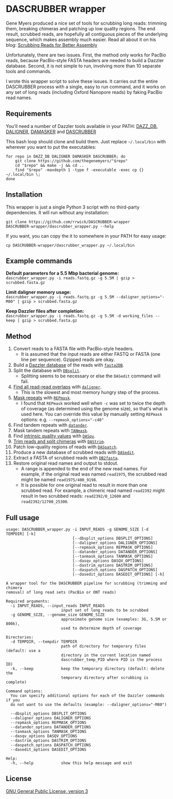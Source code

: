 # DASCRUBBER wrapper

Gene Myers produced a nice set of tools for scrubbing long reads: trimming them, breaking chimeras and patching up low quality regions. The end result, scrubbed reads, are hopefully all contiguous pieces of the underlying sequence, which makes assembly much easier. Read all about it on his blog: [Scrubbing Reads for Better Assembly](https://dazzlerblog.wordpress.com/2017/04/22/1344/)

Unfortunately, there are two issues. First, the method only works for PacBio reads, because PacBio-style FASTA headers are needed to build a Dazzler database. Second, it is not simple to run, involving more than 10 separate tools and commands.

I wrote this wrapper script to solve these issues. It carries out the entire DASCRUBBER process with a single, easy to run command, and it works on any set of long reads (including Oxford Nanopore reads) by faking PacBio read names.



## Requirements

You'll need a number of Dazzler tools available in your PATH: [DAZZ_DB](https://github.com/thegenemyers/DAZZ_DB), [DALIGNER](https://github.com/thegenemyers/DALIGNER), [DAMASKER](https://github.com/thegenemyers/DAMASKER) and [DASCRUBBER](https://github.com/thegenemyers/DASCRUBBER)

This bash loop should clone and build them. Just replace `~/.local/bin` with wherever you want to put the executables:

```
for repo in DAZZ_DB DALIGNER DAMASKER DASCRUBBER; do
    git clone https://github.com/thegenemyers/"$repo"
    cd "$repo" && make -j && cd ..
    find "$repo" -maxdepth 1 -type f -executable -exec cp {} ~/.local/bin \;
done
```



## Installation

This wrapper is just a single Python 3 script with no third-party dependencies. It will run without any installation:
```
git clone https://github.com/rrwick/DASCRUBBER-wrapper
DASCRUBBER-wrapper/dascrubber_wrapper.py --help
```

If you want, you can copy the it to somewhere in your PATH for easy usage:
```
cp DASCRUBBER-wrapper/dascrubber_wrapper.py ~/.local/bin
```



## Example commands

__Default parameters for a 5.5 Mbp bacterial genome:__<br>
`dascrubber_wrapper.py -i reads.fastq.gz -g 5.5M | gzip > scrubbed.fasta.gz`

__Limit daligner memory usage:__<br>
`dascrubber_wrapper.py -i reads.fastq.gz -g 5.5M --daligner_options="-M80" | gzip > scrubbed.fasta.gz`

__Keep Dazzler files after completion:__<br>
`dascrubber_wrapper.py -i reads.fastq.gz -g 5.5M -d working_files --keep | gzip > scrubbed.fasta.gz`


## Method

1. Convert reads to a FASTA file with PacBio-style headers.
    * It is assumed that the input reads are either FASTQ or FASTA (one line per sequence). Gzipped reads are okay.
2. Build a [Dazzler database](https://dazzlerblog.wordpress.com/2016/05/21/dbs-and-dams-whats-the-difference/) of the reads with [`fasta2DB`](https://dazzlerblog.wordpress.com/command-guides/dazz_db-command-guide/).
3. Split the database with [`DBsplit`](https://dazzlerblog.wordpress.com/command-guides/dazz_db-command-guide/).
    * Splitting seems to be necessary or else the `DASedit` command will fail.
4. [Find all read-read overlaps](https://dazzlerblog.wordpress.com/2014/07/10/dalign-fast-and-sensitive-detection-of-all-pairwise-local-alignments/) with [`daligner`](https://dazzlerblog.wordpress.com/command-guides/daligner-command-reference-guide/).
    * This is the slowest and most memory hungry step of the process.
5. [Mask repeats](https://dazzlerblog.wordpress.com/2016/04/01/detecting-and-soft-masking-repeats/) with [`REPmask`](https://dazzlerblog.wordpress.com/command-guides/damasker-commands/).
    * I found that `REPmask` worked well when `-c` was set to twice the depth of coverage (as determined using the genome size), so that's what is used here. You can override this value by manually setting `REPmask` options: e.g. `--repmask_options="-c40"`
6. Find tandem repeats with [`datander`](https://dazzlerblog.wordpress.com/command-guides/damasker-commands/).
7. Mask tandem repeats with [`TANmask`](https://dazzlerblog.wordpress.com/command-guides/damasker-commands/).
8. Find [intrinsic quality values](https://dazzlerblog.wordpress.com/2015/11/06/intrinsic-quality-values/) with [`DASqv`](https://dazzlerblog.wordpress.com/command-guides/dascrubber-command-guide/).
9. [Trim reads and split chimeras](https://dazzlerblog.wordpress.com/2017/04/22/1344/) with [`DAStrim`](https://dazzlerblog.wordpress.com/command-guides/dascrubber-command-guide/).
10. Patch low-quality regions of reads with [`DASpatch`](https://dazzlerblog.wordpress.com/command-guides/dascrubber-command-guide/).
11. Produce a new database of scrubbed reads with [`DASedit`](https://dazzlerblog.wordpress.com/command-guides/dascrubber-command-guide/).
12. Extract a FASTA of scrubbed reads with [`DB2fasta`](https://dazzlerblog.wordpress.com/command-guides/dazz_db-command-guide/).
13. Restore original read names and output to stdout.
    * A range is appended to the end of the new read names. For example, if the original read was named `read1975`, the scrubbed read might be named `read1975/400_9198`.
    * It is possible for one original read to result in more than one scrubbed read. For example, a chimeric read named `read2392` might result in two scrubbed reads: `read2392/0_12600` and `read2392/12700_25300`.



## Full usage

```
usage: DASCRUBBER_wrapper.py -i INPUT_READS -g GENOME_SIZE [-d TEMPDIR] [-k]
                             [--dbsplit_options DBSPLIT_OPTIONS]
                             [--daligner_options DALIGNER_OPTIONS]
                             [--repmask_options REPMASK_OPTIONS]
                             [--datander_options DATANDER_OPTIONS]
                             [--tanmask_options TANMASK_OPTIONS]
                             [--dasqv_options DASQV_OPTIONS]
                             [--dastrim_options DASTRIM_OPTIONS]
                             [--daspatch_options DASPATCH_OPTIONS]
                             [--dasedit_options DASEDIT_OPTIONS] [-h]

A wrapper tool for the DASCRUBBER pipeline for scrubbing (trimming and chimera
removal) of long read sets (PacBio or ONT reads)

Required arguments:
  -i INPUT_READS, --input_reads INPUT_READS
                        input set of long reads to be scrubbed
  -g GENOME_SIZE, --genome_size GENOME_SIZE
                        approximate genome size (examples: 3G, 5.5M or 800k),
                        used to determine depth of coverage

Directories:
  -d TEMPDIR, --tempdir TEMPDIR
                        path of directory for temporary files (default: use a
                        directory in the current location named
                        dascrubber_temp_PID where PID is the process ID)
  -k, --keep            keep the temporary directory (default: delete the
                        temporary directory after scrubbing is complete)

Command options:
  You can specify additional options for each of the Dazzler commands if you
  do not want to use the defaults (example: --daligner_options="-M80")

  --dbsplit_options DBSPLIT_OPTIONS
  --daligner_options DALIGNER_OPTIONS
  --repmask_options REPMASK_OPTIONS
  --datander_options DATANDER_OPTIONS
  --tanmask_options TANMASK_OPTIONS
  --dasqv_options DASQV_OPTIONS
  --dastrim_options DASTRIM_OPTIONS
  --daspatch_options DASPATCH_OPTIONS
  --dasedit_options DASEDIT_OPTIONS

Help:
  -h, --help            show this help message and exit
```


## License

[GNU General Public License, version 3](https://www.gnu.org/licenses/gpl-3.0.html)
